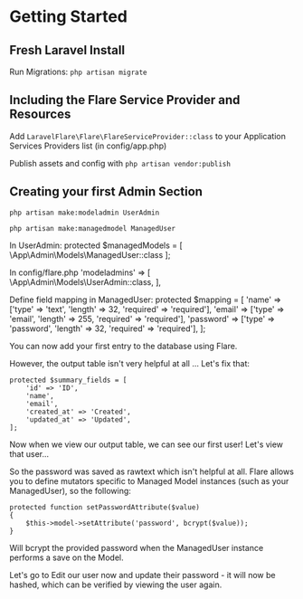 # Getting Started

## Fresh Laravel Install
Run Migrations: `php artisan migrate`

## Including the Flare Service Provider and Resources
Add `LaravelFlare\Flare\FlareServiceProvider::class` to your Application Services Providers list (in config/app.php)

Publish assets and config with `php artisan vendor:publish`

## Creating your first Admin Section
`php artisan make:modeladmin UserAdmin`

`php artisan make:managedmodel ManagedUser`

In UserAdmin:
    protected $managedModels = [
        \App\Admin\Models\ManagedUser::class
    ];

In config/flare.php
    'modeladmins' => [
        \App\Admin\Models\UserAdmin::class,
    ],

Define field mapping in ManagedUser:
    protected $mapping = [
        'name' => ['type' => 'text', 'length' => 32, 'required' => 'required'],
        'email' => ['type' => 'email', 'length' => 255, 'required' => 'required'],
        'password' => ['type' => 'password', 'length' => 32, 'required' => 'required'],
    ];

You can now add your first entry to the database using Flare.

However, the output table isn't very helpful at all ... Let's fix that:

    protected $summary_fields = [
        'id' => 'ID',
        'name',
        'email',
        'created_at' => 'Created',
        'updated_at' => 'Updated',
    ];

Now when we view our output table, we can see our first user! Let's view that user...

So the password was saved as rawtext which isn't helpful at all. Flare allows you to define mutators specific to Managed Model instances (such as your ManagedUser), so the following:

    protected function setPasswordAttribute($value)
    {
        $this->model->setAttribute('password', bcrypt($value));
    }

Will bcrypt the provided password when the ManagedUser instance performs a save on the Model.

Let's go to Edit our user now and update their password - it will now be hashed, which can be verified by viewing the user again.